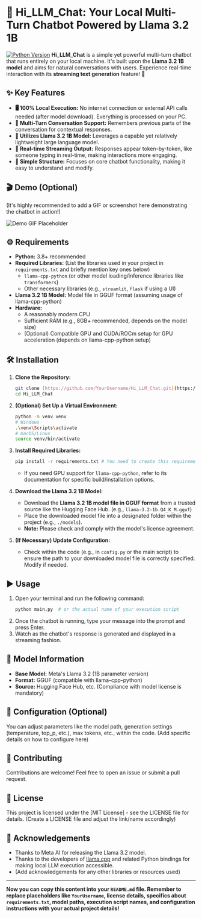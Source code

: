 # 💬 Hi_LLM_Chat: Your Local Multi-Turn Chatbot Powered by Llama 3.2 1B

[![Python Version](https://img.shields.io/badge/python-3.8%2B-blue.svg)](https://www.python.org/downloads/)
**Hi_LLM_Chat** is a simple yet powerful multi-turn chatbot that runs entirely on your local machine. It's built upon the **Llama 3.2 1B model** and aims for natural conversations with users. Experience real-time interaction with its **streaming text generation** feature! 🚀

## ✨ Key Features

* **🖥️ 100% Local Execution:** No internet connection or external API calls needed (after model download). Everything is processed on your PC.
* **🔄 Multi-Turn Conversation Support:** Remembers previous parts of the conversation for contextual responses.
* **🦙 Utilizes Llama 3.2 1B Model:** Leverages a capable yet relatively lightweight large language model.
* **💨 Real-time Streaming Output:** Responses appear token-by-token, like someone typing in real-time, making interactions more engaging.
* **🔧 Simple Structure:** Focuses on core chatbot functionality, making it easy to understand and modify.

## 🎬 Demo (Optional)

(It's highly recommended to add a GIF or screenshot here demonstrating the chatbot in action!)

![Demo GIF Placeholder](https://via.placeholder.com/600x300.png?text=Chatbot+Demo+GIF+Here)

## ⚙️ Requirements

* **Python:** 3.8+ recommended
* **Required Libraries:** (List the libraries used in your project in `requirements.txt` and briefly mention key ones below)
    * `llama-cpp-python` (or other model loading/inference libraries like `transformers`)
    * Other necessary libraries (e.g., `streamlit`, `flask` if using a UI)
* **Llama 3.2 1B Model:** Model file in GGUF format (assuming usage of llama-cpp-python)
* **Hardware:**
    * A reasonably modern CPU
    * Sufficient RAM (e.g., 8GB+ recommended, depends on the model size)
    * (Optional) Compatible GPU and CUDA/ROCm setup for GPU acceleration (depends on llama-cpp-python setup)

## 🛠️ Installation

1.  **Clone the Repository:**
    ```bash
    git clone [https://github.com/YourUsername/Hi_LLM_Chat.git](https://github.com/YourUsername/Hi_LLM_Chat.git)  # Change YourUsername to your actual GitHub username
    cd Hi_LLM_Chat
    ```

2.  **(Optional) Set Up a Virtual Environment:**
    ```bash
    python -m venv venv
    # Windows
    .\venv\Scripts\activate
    # macOS/Linux
    source venv/bin/activate
    ```

3.  **Install Required Libraries:**
    ```bash
    pip install -r requirements.txt # You need to create this requirements.txt file
    ```
    * If you need GPU support for `llama-cpp-python`, refer to its documentation for specific build/installation options.

4.  **Download the Llama 3.2 1B Model:**
    * Download the **Llama 3.2 1B model file in GGUF format** from a trusted source like the Hugging Face Hub. (e.g., `llama-3.2-1b.Q4_K_M.gguf`)
    * Place the downloaded model file into a designated folder within the project (e.g., `./models`).
    * **Note:** Please check and comply with the model's license agreement.

5.  **(If Necessary) Update Configuration:**
    * Check within the code (e.g., in `config.py` or the main script) to ensure the path to your downloaded model file is correctly specified. Modify if needed.

## ▶️ Usage

1.  Open your terminal and run the following command:
    ```bash
    python main.py  # or the actual name of your execution script
    ```
2.  Once the chatbot is running, type your message into the prompt and press Enter.
3.  Watch as the chatbot's response is generated and displayed in a streaming fashion.

## 🧠 Model Information

* **Base Model:** Meta's Llama 3.2 (1B parameter version)
* **Format:** GGUF (compatible with llama-cpp-python)
* **Source:** Hugging Face Hub, etc. (Compliance with model license is mandatory)

## 🔧 Configuration (Optional)

You can adjust parameters like the model path, generation settings (temperature, top_p, etc.), max tokens, etc., within the code. (Add specific details on how to configure here)

## 🙌 Contributing

Contributions are welcome! Feel free to open an issue or submit a pull request.

## 📄 License

This project is licensed under the [MIT License] - see the LICENSE file for details. (Create a LICENSE file and adjust the link/name accordingly)

## 🙏 Acknowledgements

* Thanks to Meta AI for releasing the Llama 3.2 model.
* Thanks to the developers of [llama.cpp](https://github.com/ggerganov/llama.cpp) and related Python bindings for making local LLM execution accessible.
* (Add acknowledgements for any other libraries or resources used)

---

**Now you can copy this content into your `README.md` file. Remember to replace placeholders like `YourUsername`, license details, specifics about `requirements.txt`, model paths, execution script names, and configuration instructions with your actual project details!**
